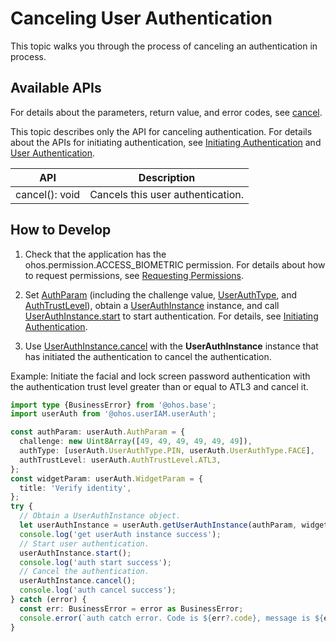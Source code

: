 # Canceling User Authentication


This topic walks you through the process of canceling an authentication in process.


## Available APIs

For details about the parameters, return value, and error codes, see [cancel](../../reference/apis-user-authentication-kit/js-apis-useriam-userauth.md#cancel10).

This topic describes only the API for canceling authentication. For details about the APIs for initiating authentication, see [Initiating Authentication](start-authentication.md) and [User Authentication](../../reference/apis-user-authentication-kit/js-apis-useriam-userauth.md).

| API| Description| 
| -------- | -------- |
| cancel(): void | Cancels this user authentication.| 


## How to Develop

1. Check that the application has the ohos.permission.ACCESS_BIOMETRIC permission. For details about how to request permissions, see [Requesting Permissions](prerequisites.md#requesting-permissions).

2. Set [AuthParam](../../reference/apis-user-authentication-kit/js-apis-useriam-userauth.md#authparam10) (including the challenge value, [UserAuthType](../../reference/apis-user-authentication-kit/js-apis-useriam-userauth.md#userauthtype8), and [AuthTrustLevel](../../reference/apis-user-authentication-kit/js-apis-useriam-userauth.md#authtrustlevel8)), obtain a [UserAuthInstance](../../reference/apis-user-authentication-kit/js-apis-useriam-userauth.md#userauthinstance10) instance, and call [UserAuthInstance.start](../../reference/apis-user-authentication-kit/js-apis-useriam-userauth.md#start10) to start authentication.
   For details, see [Initiating Authentication](start-authentication.md).

3. Use [UserAuthInstance.cancel](../../reference/apis-user-authentication-kit/js-apis-useriam-userauth.md#cancel10) with the **UserAuthInstance** instance that has initiated the authentication to cancel the authentication.

Example: Initiate the facial and lock screen password authentication with the authentication trust level greater than or equal to ATL3 and cancel it.

```ts
import type {BusinessError} from '@ohos.base';
import userAuth from '@ohos.userIAM.userAuth';

const authParam: userAuth.AuthParam = {
  challenge: new Uint8Array([49, 49, 49, 49, 49, 49]),
  authType: [userAuth.UserAuthType.PIN, userAuth.UserAuthType.FACE],
  authTrustLevel: userAuth.AuthTrustLevel.ATL3,
};
const widgetParam: userAuth.WidgetParam = {
  title: 'Verify identity',
};
try {
  // Obtain a UserAuthInstance object.
  let userAuthInstance = userAuth.getUserAuthInstance(authParam, widgetParam);
  console.log('get userAuth instance success');
  // Start user authentication.
  userAuthInstance.start();
  console.log('auth start success');
  // Cancel the authentication.
  userAuthInstance.cancel();
  console.log('auth cancel success');
} catch (error) {
  const err: BusinessError = error as BusinessError;
  console.error(`auth catch error. Code is ${err?.code}, message is ${err?.message}`);
}
```
